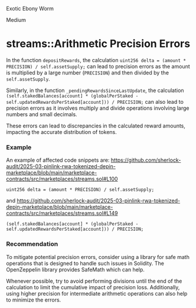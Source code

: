 Exotic Ebony Worm

Medium

# streams::Arithmetic Precision Errors


In the function `depositRewards`, the calculation `uint256 delta = (amount * PRECISION) / self.assetSupply;` can lead to precision errors as the amount is multiplied by a large number (`PRECISION`) and then divided by the `self.assetSupply`. 

Similarly, in the function `_pendingRewardsSinceLastUpdate`, the calculation 
`(self.stakedBalances[account] * (globalPerStaked - self.updatedRewardsPerStaked[account])) / PRECISION;` can also lead to precision errors as it involves multiply and divide operations involving large numbers and small decimals. 

These errors can lead to discrepancies in the calculated reward amounts, impacting the accurate distribution of tokens.

### Example
An example of affected code snippets are:
https://github.com/sherlock-audit/2025-03-pinlink-rwa-tokenized-depin-marketplace/blob/main/marketplace-contracts/src/marketplaces/streams.sol#L100

```solidity
uint256 delta = (amount * PRECISION) / self.assetSupply;
```
and
https://github.com/sherlock-audit/2025-03-pinlink-rwa-tokenized-depin-marketplace/blob/main/marketplace-contracts/src/marketplaces/streams.sol#L149

```solidity
(self.stakedBalances[account] * (globalPerStaked - self.updatedRewardsPerStaked[account])) / PRECISION;
```

### Recommendation

To mitigate potential precision errors, consider using a library for safe math operations that is designed to handle such issues in Solidity. The OpenZeppelin library provides SafeMath which can help.

Whenever possible, try to avoid performing divisions until the end of the calculation to limit the cumulative impact of precision loss. Additionally, using higher precision for intermediate arithmetic operations can also help to minimize the errors.




